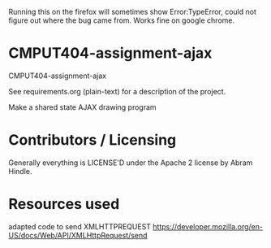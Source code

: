 Running this on the firefox will sometimes show Error:TypeError, could not figure out where the bug came from. Works fine on google chrome.

CMPUT404-assignment-ajax
==============================

CMPUT404-assignment-ajax

See requirements.org (plain-text) for a description of the project.

Make a shared state AJAX drawing program

Contributors / Licensing
========================

Generally everything is LICENSE'D under the Apache 2 license by Abram Hindle.


Resources used
================
 adapted code to send XMLHTTPREQUEST https://developer.mozilla.org/en-US/docs/Web/API/XMLHttpRequest/send
